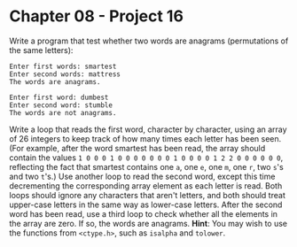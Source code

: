 # Chapter 08 - Project 16

Write a program that test whether two words are anagrams (permutations of the same letters):

```
Enter first words: smartest
Enter second words: mattress
The words are anagrams.

Enter first word: dumbest
Enter second word: stumble
The words are not anagrams.
```

Write a loop that reads the first word, character by character, using an array of 26 integers to keep track of how many times each letter has been seen. (For example, after the word smartest has been read, the array should contain the values `1 0 0 0 1 0 0 0 0 0 0 0 1 0 0 0 0 1 2 2 0 0 0 0 0 0`, reflecting the fact that smartest contains one `a`, one `e`, one `m`, one `r`, two `s`'s and two `t`'s.) Use another loop to read the second word, except this time decrementing the corresponding array element as each letter is read. Both loops should ignore any characters that aren't letters, and both should treat upper-case letters in the same way as lower-case letters. After the second word has been read, use a third loop to check whether all the elements in the array are zero. If so, the words are anagrams. __Hint__: You may wish to use the functions from `<ctype.h>`, such as `isalpha` and `tolower`.
